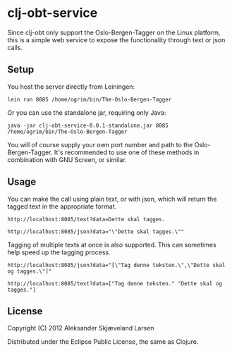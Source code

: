 # clj-obt-service

Since clj-obt only support the Oslo-Bergen-Tagger on the Linux platform, this is a simple web service to expose the functionality through text or json calls.

## Setup

You host the server directly from Leiningen:

`lein run 8085 /home/ogrim/bin/The-Oslo-Bergen-Tagger`

Or you can use the standalone jar, requiring only Java:

`java -jar clj-obt-service-0.0.1-standalone.jar 8085 /home/ogrim/bin/The-Oslo-Bergen-Tagger`

You will of course supply your own port number and path to the Oslo-Bergen-Tagger. It's recommended to use one of these methods in combination with GNU Screen, or similar.

## Usage

You can make the call using plain text, or with json, which will return the tagged text in the appropriate format.

`http://localhost:8085/text?data=Dette skal tagges.`

`http://localhost:8085/json?data="\"Dette skal tagges.\""`

Tagging of multiple texts at once is also supported. This can sometimes help speed up the tagging process.

`http://localhost:8085/json?data="[\"Tag denne teksten.\",\"Dette skal og tagges.\"]"`

`http://localhost:8085/text?data=["Tag denne teksten." "Dette skal og tagges."]`

## License

Copyright (C) 2012 Aleksander Skjæveland Larsen

Distributed under the Eclipse Public License, the same as Clojure.
